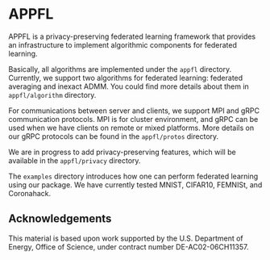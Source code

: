 # APPFL

APPFL is a privacy-preserving federated learning framework that provides an infrastructure to implement algorithmic components for federated learning.

Basically, all algorithms are implemented under the `appfl` directory.
Currently, we support two algorithms for federated learning: federated averaging and inexact ADMM.
You could find more details about them in `appfl/algorithm` directory.

For communications between server and clients, we support MPI and gRPC communication protocols.
MPI is for cluster environment, and gRPC can be used when we have clients on remote or mixed platforms.
More details on our gRPC protocols can be found in the `appfl/protos` directory.

We are in progress to add privacy-preserving features, which will be available in the `appfl/privacy` directory.

The `examples` directory introduces how one can perform federated learning using our package.
We have currently tested MNIST, CIFAR10, FEMNISt, and Coronahack.

## Acknowledgements

This material is based upon work supported by the U.S. Department of Energy, Office of Science, under contract number DE-AC02-06CH11357.
